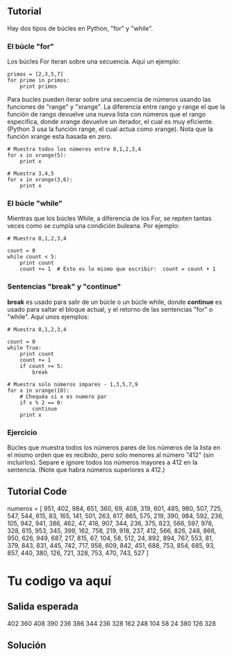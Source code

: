 Tutorial
--------

Hay dos tipos de búcles en Python, "for" y "while".

### El búcle "for"

Los búcles For iteran sobre una secuencia. Aquí un ejemplo:

    primos = [2,3,5,7]
    for prime in primos:
        print primos

Para bucles pueden iterar sobre una secuencia de números usando las funciones de "range" y "xrange". La diferencia entre rango y range el que la función de rango devuelve una nueva lista con números que el rango especifica, donde xrange devuelve un iterador, el cual es muy eficiente. (Python 3 usa la función range, el cual actua como xrange). Nota que la función xrange esta basada en zero.

    # Muestra todos los números entre 0,1,2,3,4
    for x in xrange(5):
        print x

    # Muestra 3,4,5
    for x in xrange(3,6):
        print x

### El búcle "while"

Mientras que los búcles While, a diferencia de los For, se repiten tantas veces como se cumpla una condición buleana. Por ejemplo:

    # Muestra 0,1,2,3,4

    count = 0
    while count < 5:
        print count
        count += 1  # Esto es lo mismo que escribir:  count = count + 1

### Sentencias "break" y "continue"

**break** es usado para salir de un búcle o un búcle while, donde **continue** es usado para saltar el bloque actual, y el retorno de las sentencias "for" o "while". Aquí unos ejemplos:

    # Muestra 0,1,2,3,4

    count = 0
    while True:
        print count
        count += 1
        if count >= 5:
            break

    # Muestra solo números impares - 1,3,5,7,9
    for x in xrange(10):
        # Chequéa si x es numero par
        if x % 2 == 0:
            continue
        print x

### Ejercicio

Búcles que muestra todos los números pares de los números de la lista en el mismo orden que es recibido, pero solo menores al número "412" (sin incluirlos). Separe e ignore todos los números mayores a 412 en la sentencia. (Note que habra números superiores a 412.)

Tutorial Code
-------------

numeros = [
    951, 402, 984, 651, 360, 69, 408, 319, 601, 485, 980, 507, 725, 547, 544,
    615, 83, 165, 141, 501, 263, 617, 865, 575, 219, 390, 984, 592, 236, 105, 942, 941,
    386, 462, 47, 418, 907, 344, 236, 375, 823, 566, 597, 978, 328, 615, 953, 345,
    399, 162, 758, 219, 918, 237, 412, 566, 826, 248, 866, 950, 626, 949, 687, 217,
    815, 67, 104, 58, 512, 24, 892, 894, 767, 553, 81, 379, 843, 831, 445, 742, 717,
    958, 609, 842, 451, 688, 753, 854, 685, 93, 857, 440, 380, 126, 721, 328, 753, 470,
    743, 527
]

# Tu codigo va aquí


Salida esperada
---------------

402
360
408
390
236
386
344
236
328
162
248
104
58
24
380
126
328

Solución
--------
